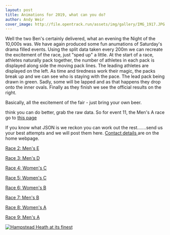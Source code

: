 ```yaml
---
layout: post
title: Animations for 2019, what can you do?
author: Andy Weir
cover_image: http://file.opentrack.run/assets/img/gallery/IMG_1917.JPG
---
```


Well the two Ben's certainly delivered, what an evening the Night of the 10,000s was. We have again produced some fun anumations of Saturday's drama filled events. Using the split data taken every 200m we can recreate the excitement of the race, just "sped up" a little. At the start of a race, athletes naturally pack together, the number of athletes in each pack is displayed along side the moving pack lines. The leading athletes are displayed on the left. As time and tiredness work their magic, the packs break up and we can see who is staying with the pace. The lead pack being drawn in green. Sadly, some will be lapped and as that happens they drop onto the inner ovals. Finally as they finish we see the official results on the right.

Basically, all the excitement of the fair - just bring your own beer.

think you can do better, grab the raw data. So for event 11, the Men's A race go to 
<a href="https://data.opentrack.run/x/2019/GBR/not/event/11/1/1/json/"> this page</a>

If you know what JSON is we reckon you can work out the rest.......send us your best attempts and we will post them here.
<a href="https://opentrack.run/"> Contact details </a> are on the home webpage.


<a href="/assets/img/animation/2019/2019Event_3.mp4">Race 2: Men's E</a>

<a href="/assets/img/animation/2019/2019Event_4.mp4">Race 3: Men's D</a>

<a href="/assets/img/animation/2019/2019Event_5.mp4">Race 4: Women's C</a>

<a href="/assets/img/animation/2019/2019Event_6.mp4">Race 5: Women's C</a>

<a href="/assets/img/animation/2019/2019Event_8.mp4">Race 6: Women's B</a>

<a href="/assets/img/animation/2019/2019Event_9.mp4">Race 7: Men's B</a>

<a href="/assets/img/animation/2019/2019Event_10.mp4">Race 8: Women's A</a>

<a href="/assets/img/animation/2019/2019Event_11.mp4">Race 9: Men's A</a>

[![Hampstead Heath at its finest](http://file.opentrack.run/assets/img/gallery/IMG_1917.JPG)](http://file.opentrack.run/assets/img/gallery/IMG_1917.JPG)
